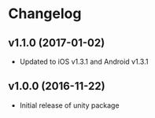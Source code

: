 # Changelog

## v1.1.0 (2017-01-02)
- Updated to iOS v1.3.1 and Android v1.3.1

## v1.0.0 (2016-11-22)
- Initial release of unity package